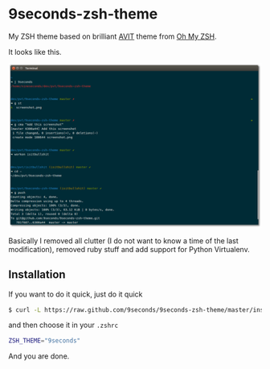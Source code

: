 9seconds-zsh-theme
==================

My ZSH theme based on brilliant [AVIT](https://github.com/robbyrussell/oh-my-zsh/blob/master/themes/avit.zsh-theme) theme from [Oh My ZSH](http://ohmyz.sh).

It looks like this.

![9seconds theme](https://raw.githubusercontent.com/9seconds/9seconds-zsh-theme/master/screenshot.png)

Basically I removed all clutter (I do not want to know a time of the last modification), removed ruby stuff and add support for Python Virtualenv.


Installation
------------

If you want to do it quick, just do it quick

```bash
$ curl -L https://raw.github.com/9seconds/9seconds-zsh-theme/master/install.sh | bash
```

and then choose it in your `.zshrc`

```bash
ZSH_THEME="9seconds"
```

And you are done.

